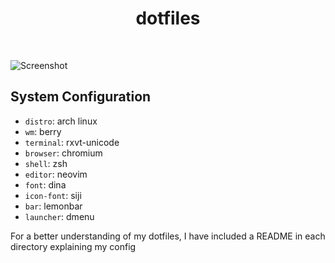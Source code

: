 <div align='center'>
    <h1>dotfiles</h1><br>
</div>

![Screenshot](https://i.imgur.com/KqCSbVP.png)

## System Configuration

* `distro`: arch linux
* `wm`: berry
* `terminal`: rxvt-unicode
* `browser`: chromium
* `shell`: zsh
* `editor`: neovim
* `font`: dina
* `icon-font`: siji
* `bar`: lemonbar
* `launcher`: dmenu

For a better understanding of my dotfiles, I have included a README in each directory explaining my config

